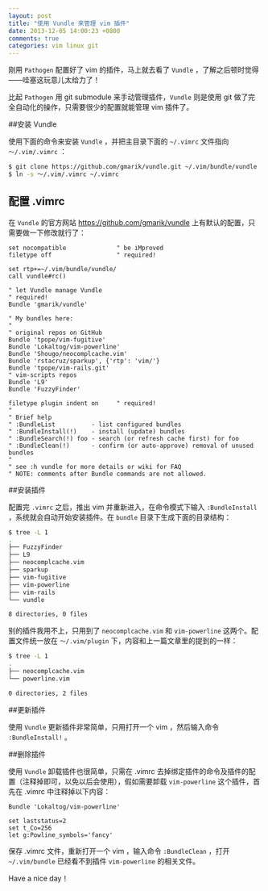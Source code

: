 ```yaml
---
layout: post
title: "使用 Vundle 来管理 vim 插件"
date: 2013-12-05 14:00:23 +0800
comments: true
categories: vim linux git
---
```

刚用 `Pathogen` 配置好了 vim 的插件，马上就去看了 `Vundle` ，了解之后顿时觉得——哇塞这玩意儿太给力了！

比起 `Pathogen` 用 git submodule 来手动管理插件，`Vundle` 则是使用 git 做了完全自动化的操作，只需要很少的配置就能管理 vim 插件了。

<!-- more -->

##安装 Vundle

使用下面的命令来安装 `Vundle` ，并把主目录下面的 `~/.vimrc` 文件指向 `～/.vim/.vimrc` ：

``` bash
$ git clone https://github.com/gmarik/vundle.git ~/.vim/bundle/vundle
$ ln -s ～/.vim/.vimrc ~/.vimrc
```

## 配置 .vimrc

在 `Vundle` 的官方网站 <https://github.com/gmarik/vundle> 上有默认的配置，只需要做一下修改就行了：

``` vim
set nocompatible              " be iMproved
filetype off                  " required!

set rtp+=~/.vim/bundle/vundle/
call vundle#rc()

" let Vundle manage Vundle
" required! 
Bundle 'gmarik/vundle'

" My bundles here:
"
" original repos on GitHub
Bundle 'tpope/vim-fugitive'
Bundle 'Lokaltog/vim-powerline'
Bundle 'Shougo/neocomplcache.vim'
Bundle 'rstacruz/sparkup', {'rtp': 'vim/'}
Bundle 'tpope/vim-rails.git'
" vim-scripts repos
Bundle 'L9'
Bundle 'FuzzyFinder'

filetype plugin indent on     " required!
"
" Brief help
" :BundleList          - list configured bundles
" :BundleInstall(!)    - install (update) bundles
" :BundleSearch(!) foo - search (or refresh cache first) for foo
" :BundleClean(!)      - confirm (or auto-approve) removal of unused bundles
"
" see :h vundle for more details or wiki for FAQ
" NOTE: comments after Bundle commands are not allowed.
```

##安装插件

配置完 `.vimrc` 之后，推出 vim 并重新进入，在命令模式下输入 `:BundleInstall` ，系统就会自动开始安装插件。在 `bundle` 目录下生成下面的目录结构：

``` bash
$ tree -L 1
.
├── FuzzyFinder
├── L9
├── neocomplcache.vim
├── sparkup
├── vim-fugitive
├── vim-powerline
├── vim-rails
└── vundle

8 directories, 0 files
```

别的插件我用不上，只用到了 `neocomplcache.vim` 和 `vim-powerline` 这两个。配置文件统一放在 `～/.vim/plugin` 下，内容和上一篇文章里的提到的一样：

``` bash
$ tree -L 1
.
├── neocomplcache.vim
└── powerline.vim

0 directories, 2 files
```

##更新插件

使用 `Vundle` 更新插件非常简单，只用打开一个 vim ，然后输入命令 `:BundleInstall!` 。

##删除插件

使用 `Vundle` 卸载插件也很简单，只需在 .vimrc 去掉绑定插件的命令及插件的配置（注释掉即可，以免以后会使用），假如需要卸载 `vim-powerline` 这个插件，首先在 .vimrc 中注释掉以下内容：

``` vim
Bundle 'Lokaltog/vim-powerline'

set laststatus=2
set t_Co=256
let g:Powline_symbols='fancy'
```

保存 .vimrc 文件，重新打开一个 vim ，输入命令 `:BundleClean` ，打开 `~/.vim/bundle` 已经看不到插件 `vim-powerline` 的相关文件。

Have a nice day！

